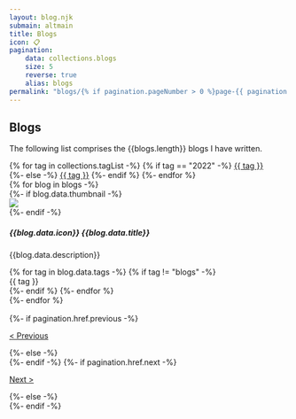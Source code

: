 ```yaml
---
layout: blog.njk
submain: altmain
title: Blogs
icon: 📋
pagination:
    data: collections.blogs
    size: 5
    reverse: true
    alias: blogs
permalink: "blogs/{% if pagination.pageNumber > 0 %}page-{{ pagination.pageNumber + 1 }}/{% endif %}index.html"
---
```


## Blogs
The following list comprises the {{blogs.length}} blogs I have written.

<div class="d-flex flex-row flex-wrap gap-1 pt-4">
    {% for tag in collections.tagList -%}
        {% if tag == "2022" -%}
            <a href="/tags/{{ tag }}/" class="tag tag-{{ tag }}"><span>{{ tag }}</span></a>
            <div style="flex-basis: 100%;"></div>
        {%- else -%}
            <a href="/tags/{{ tag }}/" class="tag tag-{{ tag }}"><span>{{ tag }}</span></a>
        {%- endif %}
    {%- endfor %}
</div>

<div class="blog-list py-4 pt-3">
    {% for blog in blogs -%}
        <article class="blog-box p-exclude {{ 'item-1' if loop.first }}">
            {%- if blog.data.thumbnail -%}
            <div class="blog-box-thumbnail">
                <img src="{{blog.url}}/{{blog.data.thumbnail}}"></img>
            </div>
            {%- endif -%}
            <div class="blog-box-info">
                <h5>{{blog.data.icon}} {{blog.data.title}}</h5>
                <p class="blog-description my-0 ff-firacode">{{blog.data.description}}</p>
                <div class="gap-1 align-items-center blog-tags">
                    {% for tag in blog.data.tags -%}
                        {% if tag != "blogs" -%}
                            <div class="tag tag-{{tag}}"><span>{{ tag }}</span></div>
                        {%- endif %}
                    {%- endfor %}
                </div>
            </div>
            <a href="{{blog.url}}" class="entry-link"></a>
        </article>
    {%- endfor %}
</div>

<div class="d-flex justify-content-between p-exclude" style="margin: 1rem 0 5.5rem 0">
    {%- if pagination.href.previous -%}
        <p><a href="{{pagination.href.previous}}">< Previous</a></p>
    {%- else -%}
        <div></div>
    {%- endif -%}
    {%- if pagination.href.next -%}
        <p><a href="{{pagination.href.next}}">Next ></a></p>
    {%- else -%}
        <div></div>
    {%- endif -%}
</div>


